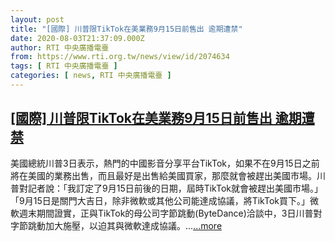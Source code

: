 ```yaml
---
layout: post
title: "[國際] 川普限TikTok在美業務9月15日前售出 逾期遭禁"
date: 2020-08-03T21:37:09.000Z
author: RTI 中央廣播電臺
from: https://www.rti.org.tw/news/view/id/2074634
tags: [ RTI 中央廣播電臺 ]
categories: [ news, RTI 中央廣播電臺 ]
---
```

<!--1596490629000-->
[[國際] 川普限TikTok在美業務9月15日前售出 逾期遭禁](https://www.rti.org.tw/news/view/id/2074634)
------

<div>
美國總統川普3日表示，熱門的中國影音分享平台TikTok，如果不在9月15日之前將在美國的業務出售，而且最好是出售給美國買家，那麼就會被趕出美國市場。川普對記者說：「我訂定了9月15日前後的日期，屆時TikTok就會被趕出美國市場。」「9月15日是關門大吉日，除非微軟或其他公司能達成協議，將TikTok買下。」微軟週末期間證實，正與TikTok的母公司字節跳動(ByteDance)洽談中，3日川普對字節跳動加大施壓，以迫其與微軟達成協議。...<a target="_blank" href="https://www.rti.org.tw/news/view/id/2074634">...more</a>
</div>
